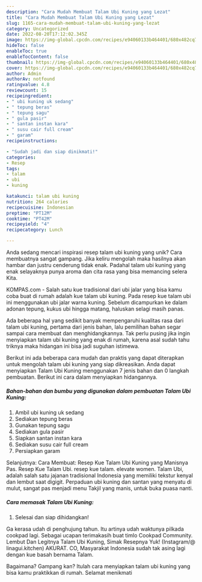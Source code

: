 ```yaml
---
description: "Cara Mudah Membuat Talam Ubi Kuning yang Lezat"
title: "Cara Mudah Membuat Talam Ubi Kuning yang Lezat"
slug: 1165-cara-mudah-membuat-talam-ubi-kuning-yang-lezat
category: Uncategorized
date: 2022-08-20T17:12:02.345Z
image: https://img-global.cpcdn.com/recipes/e94060133b464401/680x482cq70/talam-ubi-kuning-foto-resep-utama.jpg
hideToc: false
enableToc: true
enableTocContent: false
thumbnail: https://img-global.cpcdn.com/recipes/e94060133b464401/680x482cq70/talam-ubi-kuning-foto-resep-utama.jpg
cover: https://img-global.cpcdn.com/recipes/e94060133b464401/680x482cq70/talam-ubi-kuning-foto-resep-utama.jpg
author: Admin
authorAv: notfound
ratingvalue: 4.8
reviewcount: 15
recipeingredient:
- " ubi kuning uk sedang"
- " tepung beras"
- " tepung sagu"
- " gula pasir"
- " santan instan kara"
- " susu cair full cream"
- " garam"
recipeinstructions:

- "Sudah jadi dan siap dinikmati!"
categories:
- Resep
tags:
- talam
- ubi
- kuning

katakunci: talam ubi kuning 
nutrition: 264 calories
recipecuisine: Indonesian
preptime: "PT12M"
cooktime: "PT42M"
recipeyield: "4"
recipecategory: Lunch

---
```





Anda sedang mencari inspirasi resep talam ubi kuning yang unik? Cara membuatnya sangat gampang. Jika keliru mengolah maka hasilnya akan hambar dan justru cenderung tidak enak. Padahal talam ubi kuning yang enak selayaknya punya aroma dan cita rasa yang bisa memancing selera Kita.





KOMPAS.com - Salah satu kue tradisional dari ubi jalar yang bisa kamu coba buat di rumah adalah kue talam ubi kuning. Pada resep kue talam ubi ini menggunakan ubi jalar warna kuning. Sebelum dicampurkan ke dalam adonan tepung, kukus ubi hingga matang, haluskan selagi masih panas.

Ada beberapa hal yang sedikit banyak mempengaruhi kualitas rasa dari talam ubi kuning, pertama dari jenis bahan, lalu pemilihan bahan segar sampai cara membuat dan menghidangkannya. Tak perlu pusing jika ingin menyiapkan talam ubi kuning yang enak di rumah, karena asal sudah tahu triknya maka hidangan ini bisa jadi suguhan istimewa.






Berikut ini ada beberapa cara mudah dan praktis yang dapat diterapkan untuk mengolah talam ubi kuning yang siap dikreasikan. Anda dapat menyiapkan Talam Ubi Kuning menggunakan 7 jenis bahan dan 0 langkah pembuatan. Berikut ini cara dalam menyiapkan hidangannya.

<!--inarticleads1-->

##### Bahan-bahan dan bumbu yang digunakan dalam pembuatan Talam Ubi Kuning:

1. Ambil  ubi kuning uk sedang
1. Sediakan  tepung beras
1. Gunakan  tepung sagu
1. Sediakan  gula pasir
1. Siapkan  santan instan kara
1. Sediakan  susu cair full cream
1. Persiapkan  garam


Selanjutnya: Cara Membuat: Resep Kue Talam Ubi Kuning yang Manisnya Pas. Resep Kue Talam Ubi. resep kue talam. elevate women. Talam Ubi, adalah salah satu jajanan tradisional Indonesia yang memiliki tekstur kenyal dan lembut saat digigit. Perpaduan ubi kuning dan santan yang menyatu di mulut, sangat pas menjadi menu Takjil yang manis, untuk buka puasa nanti. 

<!--inarticleads2-->

##### Cara memasak Talam Ubi Kuning:


1. Selesai dan siap dihidangkan!

Ga kerasa udah di penghujung tahun. Itu artinya udah waktunya pilkada cookpad lagi. Sebagai ucapan terimakasih buat timlo Cookpad Community. Lembut Dan Legitnya Talam Ubi Kuning, Simak Resepnya Yuk! (Instagram/@ linagui.kitchen) AKURAT. CO, Masyarakat Indonesia sudah tak asing lagi dengan kue basah bernama Talam. 

Bagaimana? Gampang kan? Itulah cara menyiapkan talam ubi kuning yang bisa kamu praktikkan di rumah. Selamat menikmati
